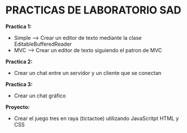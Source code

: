 # PRACTICAS DE LABORATORIO SAD

**Practica 1:** 

- Simple --> Crear un editor de texto mediante la clase EditableBufferedReader
- MVC --> Crear un editor de texto siguiendo el patron de MVC

**Practica 2:**

- Crear un chat entre un servidor y un cliente que se conectan

 **Practica 3:**

- Crear un chat gráfico

**Proyecto:**

- Crear el juego tres en raya (tictactoe) utilizando JavaScritpt HTML y CSS

